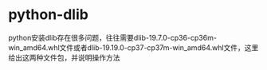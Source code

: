 # python-dlib
python安装dlib存在很多问题，往往需要dlib-19.7.0-cp36-cp36m-win_amd64.whl文件或者dlib-19.19.0-cp37-cp37m-win_amd64.whl文件，这里给出这两种文件包，并说明操作方法
